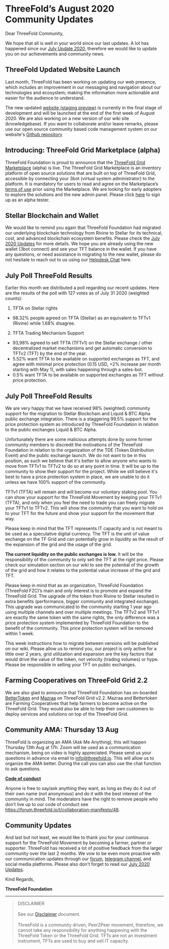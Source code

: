 # ThreeFold’s August 2020 Community Updates
  

Dear ThreeFold Community,

We hope that all is well in your world since our last updates. A lot has happened since our [July Update 2020](https://wiki.threefold.io/ThreeFold%20update%20doc%20July%202020.pdf), therefore we would like to update you on our achievements and community news.


## ThreeFold Updated Website Launch
Last month, ThreeFold has been working on updating our web presence, which includes an improvement in our messaging and navigation about our technologies and ecosystem; making the information more actionable and easier for the audience to understand.

The new updated [website (staging preview)](www2.threefold.io) is currently in the final stage of development and will be launched at the end of the first week of August 2020. We are also working on a new version of our wiki site (knowledgebase). If you want to collaborate and/or leave remarks, please use our open source community based code management system on our website's [Github repository](https://github.com/threefoldfoundation/www_tfgrid/issues)


## Introducing: ThreeFold Grid Marketplace (alpha)
ThreeFold Foundation is proud to announce that the [ThreeFold Grid Marketplace](https://marketplace.grid.tf/) (alpha) is live. The ThreeFold Grid Marketplace is an inventory platform of open source solutions that are built on top of ThreeFold Grid, accessible by connecting your 3bot (virtual system administrator) to the platform. It is mandatory for users to read and agree on the Marketplace’s [terms of use](#terms_conditions.md) prior using the Marketplace. We are looking for early adopters to explore the solutions and the new admin panel. Please click [here](https://landing.mailerlite.com/webforms/landing/x0m2l7) to sign up as an alpha tester. 


## Stellar Blockchain and Wallet
We would like to remind you again that ThreeFold Foundation had migrated our underlying blockchain technology from Rivine to Stellar for its technical, cost, and advanced blockchain ecosystem benefits. Please check the [July 2020 Updates](https://wiki.threefold.io/ThreeFold%20update%20doc%20July%202020.pdf) for more details. We hope you are already using the new wallet (3bot connect) and see your TFT balance in the wallet. If you have any questions, or need assistance in migrating to the new wallet, please do not hesitate to reach out to us using our [Helpdesk Chat](https://threefoldfaq.crisp.help/en/) here.


## July Poll ThreeFold Results
Earlier this month we distributed a poll regarding our recent updates. Here are the results of the poll with 127 votes as of July 31 2020 (weighted counts):

1. TFTA on Stellar rights
- 98.32% people agreed on TFTA (Stellar) as an equivalent to TFTv1 (Rivine) while 1.68% disagree.

2. TFTA Trading Mechanism Support
- 93,98% agreed to sell TFTA (TFTv1) on the Stellar exchange / other decentralized market mechanisms and get automatic conversion to TFTv2 (TFT) by the end of the year.
- 5.52% want TFTA to be available on supported exchanges as TFT, and agree with minimal price protection (0.15 USD, +2% increase per month starting with May 1), with sales happening through a sales-bot.
- 0.5% want TFTA to be available on supported exchanges as TFT without price protection.

## July Poll ThreeFold Results
We are very happy that we have received 98% (weighted) community support for the migration to Stellar Blockchain and Liquid & BTC Alpha public exchange integration. There is a staggering 99.5% support for the price protection system as introduced by ThreeFold Foundation in relation to the public exchanges Liquid & BTC Alpha.

Unfortunately there are some malicious attempts done by some former community members to discredit the motivations of the ThreeFold Foundation in relation to the organization of the TDE (Token Distribution Event) and the public exchange launch. We do not want to be in this position, as such we believe that it's better to allow anyone who wants to move from TFTv1 to TFTv2 to do so at any point in time. It will be up to the community to show their support for the project. While we still believe it's best to have a price protection system in place, we are unable to do it unless we have 100% support of the community.

TFTv1 (TFTA) will remain and will become our voluntary staking pool. You can show your support for the ThreeFold Movement by keeping your TFTv1 (TFTA), and only when you feel the need to trade you can freely migrate your TFTv1 to TFTv2. This will show the community that you want to hold on to your TFT for the future and show your support for the movement that way.

Please keep in mind that the TFT represents IT capacity and is not meant to be used as a speculative digital currency. The TFT is the unit of value exchange on the TF Grid and can potentially grow in liquidity as the result of the expansion of the grid and the usage of the grid.

__The current liquidity on the public exchanges is low.__ It will be the responsibility of the community to only sell the TFT at the right price. Please check our simulation section on our wiki to see the potential of the growth of the grid and how it relates to the potential value increase of the grid and TFT.

Please keep in mind that as an organization, ThreeFold Foundation (ThreeFold FZC)’s main and only interest is to promote and expand the ThreeFold Grid. The upgrade of the token from Rivine to Stellar resulted in extra benefits (performance, bigger community and integrated exchange). This upgrade was communicated to the community starting 1 year ago using multiple channels and over multiple meetings. The TFTv2 and TFTv1 are exactly the same token with the same rights, the only difference was a price protection system implemented by ThreeFold Foundation to the benefit of the community. This price protection system will be removed within 1 week.

This week instructions how to migrate between versions will be published on our wiki. Please allow us to remind you, our project is only active for a little over 2 years, grid utilization and expansion are the key factors that would drive the value of the token, not velocity (trading volumes) or hype. Please be responsible in selling your TFT on public exchanges.  


## Farming Cooperatives on ThreeFold Grid 2.2
We are also glad to announce that ThreeFold Foundation has on-boarded [BetterToken](https://bettertoken.com/) and [Mazraa](https://www.mazraa.io/) on ThreeFold Grid v2.2. Mazraa and Bettertoken are Farming Cooperatives that help farmers to become active on the ThreeFold Grid. They would also be able to help their own customers to deploy services and solutions on top of the ThreeFold Grid.


## Community AMA: Thursday 13 Aug
ThreeFold is organizing an AMA (Ask Me Anything), this will happen Thursday 13th Aug at 17h. Zoom will be used as a communication mechanism, being on video is highly appreciated. Please send us your questions in advance via email to info@threefold.io. This will allow us to organize the AMA better. During the call you can also use the chat function to ask questions.

[__Code of conduct__](https://forum.threefold.io/t/collaboration-manifesto/48)  

Anyone is free to say/ask anything they want, as long as they do it out of their own name (not anonymous) and do it with the best interest of the community in mind.
The moderators have the right to remove people who don’t live up to our code of conduct see https://forum.threefold.io/t/collaboration-manifesto/48.


## Community Updates
And last but not least, we would like to thank you for your continuous support for the ThreeFold Movement by becoming a farmer, partner or supporter. ThreeFold has received a lot of positive feedback from the larger community over the last 2 months. We vow to be even more proactive with our communication updates through our [forum](https://forum.threefold.io/), [telegram channel](https://t.me/threefoldnews),  and social media platforms. Please also don’t forget to read our [July 2020 Updates](https://wiki.threefold.io/ThreeFold%20update%20doc%20July%202020.pdf).

  

Kind Regards,


__ThreeFold Foundation__


----------


> DISCLAIMER <BR>
>  <BR>
> See our [Disclaimer](#disclaimer.md) document. <BR>
>  <BR>
> ThreeFold is a community driven, Peer2Peer movement, therefore, we cannot take any responsibility for anything happening with the ThreeFold Token or the ThreeFold Grid. TFTs are not an investment instrument, TFTs are used to buy and sell IT capacity.

